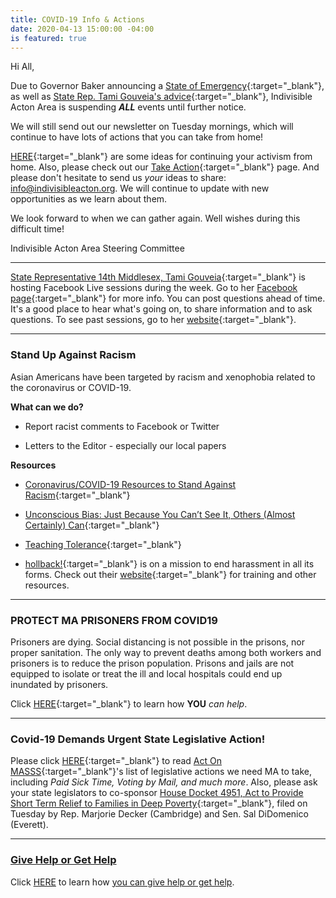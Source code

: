 ```yaml
---
title: COVID-19 Info & Actions
date: 2020-04-13 15:00:00 -04:00
is featured: true
---
```


Hi All,

Due to Governor Baker announcing a [State of Emergency](https://www.mass.gov/executive-orders/no-591-declaration-of-a-state-of-emergency-to-respond-to-covid-19){:target="_blank"}, as well as [State Rep. Tami Gouveia's advice](https://www.facebook.com/TamiGouveiaMA/?__xts__%5B0%5D=68.ARBKhFOuhQiggX5-2qX1yyF-hQYbOyxWB0ZH3ss96M3vIg_rX0Rcd6PIZ3aiOPJxh-QfCNmshj3EsZWus_Nfq1pucWMWA1lQmYcKfvewQLFJ53DOBE3d5NUJhnhNS3WH3_yScFMaFL5nTNj-3c0t4XI45-rcfvUP0b5WzyvZe9nsQVjzo4r9Uk8J2q1MHwblVwEX0XEUnUluoY26koDwHStDJrSoDHDWY96GL6ZGGeJ0YmcSKyo8DAmXLj6WKqgvzlQc1V-p5IRk99yc4-waXYqYL9YmQFwrp0KrcqyeVjNxedqe-53Qzsj7vXqJ5uJv6hgM_IGYPfxwBrtnwtc&__xts__%5B1%5D=68.ARBaEySFIBKUKUdg0kcgtqdfBkeQ-wfp46eaW45xvBGcyrzoT2m_zWNed26Y9CrCkEqK0uZIZlVjrKYY5MsJeb8AygGdVZiVLRcruRcCH9fwdgV1UC00J6P297Evm2I-n4Q4f6_dssI_ps_lLr1O5zAc7qt5K7dGdY5j0pMxWfgOc_e17lbwn0w7_kQ59Li9817EODETElPjEIN_6n_4J9hyGpLzP2Me3wSMVrPEDmGkUSPPQEzY_3AX5yZCrdHMNmLwF44JAim8XgFoV4Htd-ym_Z1lSxvfPd7sfAPUIMk2KQIvnvz5Is5-NhtlvkxoXuC7t6ZLyboghOfyTSs&__tn__=kC-R&eid=ARDUHUY4Uk7heR1jdxyYcBo0Grka8b2cdi-gKrE1pMkxz9lU0WyC3ROePsNKaJmfT2F061M_R-QmdvJ9&hc_ref=ARSOUdlGtcY8jfs75qotOpkpz0BjFNELILC3zvHcKpnEDeHIN-6qYDn2sMyAS2DKczM&fref=nf){:target="_blank"}, Indivisible Acton Area is suspending ***ALL*** events until further notice. ​​

We will still send out our newsletter on Tuesday mornings, which will continue to have lots of actions that you can take from home!

[HERE](https://docs.google.com/document/d/1kyf7CodM3JF2oRbuYk25Fi5gzvc3XTelUwJXx6pW3oI/edit?usp=sharing){:target="_blank"} are some ideas for continuing your activism from home. Also, please check out our
[Take Action](http://www.indivisibleacton.org/take-action.html){:target="_blank"} page. And please don't hesitate to send us *your* ideas to share: [info@indivisibleacton.org](mailto:info@indivisibleacton.org).  We will continue to update with new opportunities as we learn about them.

We look forward to when we can gather again.  Well wishes during this difficult time!

Indivisible Acton Area Steering Committee

---

[State Representative 14th Middlesex, Tami Gouveia](https://www.facebook.com/TamiGouveiaMA/posts/492366294772794){:target="_blank"} is hosting Facebook Live sessions during the week. Go to her [Facebook page](https://www.facebook.com/TamiGouveiaMA/posts/492366294772794){:target="_blank"} for more info. You can post questions ahead of time. It's a good place to hear what's going on, to share information and to ask questions.  To see past sessions, go to her [website](https://www.reptamigouveia.com){:target="_blank"}.

---

### Stand Up Against Racism

Asian Americans have been targeted by racism and xenophobia related to the coronavirus or COVID-19.

**What can we do?**

* Report racist comments to Facebook or Twitter

* Letters to the Editor - especially our local papers

**Resources**

* [Coronavirus/COVID-19 Resources to Stand Against Racism](https://advancingjustice-aajc.org/covid19){:target="_blank"}

* [Unconscious Bias: Just Because You Can’t See It, Others (Almost Certainly) Can](https://www.guidedinsights.com/unconscious-bias-just-because-you-cant-see-it-others-almost-certainly-can/){:target="_blank"}

* [Teaching Tolerance](https://www.splcenter.org/teaching-tolerance){:target="_blank"}

* [hollback!](https://www.ihollaback.org){:target="_blank"} is on a mission to end harassment in all its forms. Check out their [website](https://www.ihollaback.org){:target="_blank"} for training and other resources.  

---

### PROTECT MA PRISONERS FROM COVID19

Prisoners are dying. Social distancing is not possible in the prisons, nor proper sanitation. The only way to prevent deaths among both workers and prisoners is to reduce the prison population.  Prisons and jails are not equipped to isolate or treat the ill and  local hospitals could end up inundated by prisoners.

Click [HERE](https://docs.google.com/document/d/1Zii0rLwy1wE5iUtRUCkMbRc4LdXymTvDp8MSfX7ljgs/){:target="_blank"} to learn how **YOU** *can help*.

---

### Covid-19 Demands Urgent State Legislative Action!

Please click [HERE](https://actonmass.org/post/2020/03/23/covid-19-demands-urgent-action){:target="_blank"} to read [Act On MASSS](https://actonmass.org){:target="_blank"}'s list of legislative actions we need MA to take, including *Paid Sick Time, Voting by Mail, and much more*. Also, please ask your state legislators to co-sponsor [House Docket 4951, Act to Provide Short Term Relief to Families in Deep Poverty](https://malegislature.gov/Bills/191/HD4951){:target="_blank"}, filed on Tuesday by Rep. Marjorie Decker (Cambridge) and Sen. Sal DiDomenico (Everett).

---

### [Give Help or Get Help](http://www.indivisibleacton.org/2020/03/24/get-help-or-give-help.html)  

Click [HERE](http://www.indivisibleacton.org/2020/03/24/get-help-or-give-help.html) to learn how [you can give help or get help](http://www.indivisibleacton.org/2020/03/24/get-help-or-give-help.html).  